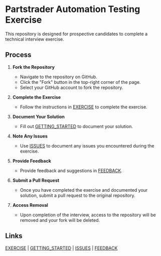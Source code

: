 # Partstrader Automation Testing Exercise

This repository is designed for prospective candidates to complete a technical interview exercise.

## Process

1. **Fork the Repository**

   - Navigate to the repository on GitHub.
   - Click the "Fork" button in the top-right corner of the page.
   - Select your GitHub account to fork the repository.

2. **Complete the Exercise**

   - Follow the instructions in [EXERCISE](EXERCISE.md) to complete the exercise.

3. **Document Your Solution**

   - Fill out [GETTING_STARTED](GETTING_STARTED.md) to document your solution.

4. **Note Any Issues**

   - Use [ISSUES](ISSUES.md) to document any issues you encountered during the exercise.

5. **Provide Feedback**

   - Provide feedback and suggestions in [FEEDBACK](FEEDBACK.md).

6. **Submit a Pull Request**

   - Once you have completed the exercise and documented your solution, submit a pull request to the original repository.

7. **Access Removal**
   - Upon completion of the interview, access to the repository will be removed and your fork will be deleted.

## Links

[EXERCISE](EXERCISE.md) | [GETTING_STARTED](GETTING_STARTED.md) | [ISSUES](ISSUES.md) | [FEEDBACK](FEEDBACK.md)
